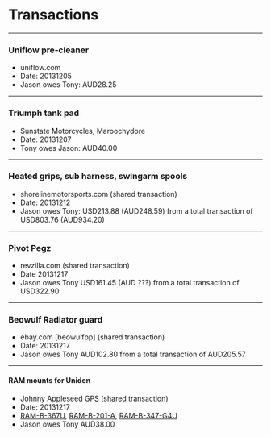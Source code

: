 # Transactions

----

### Uniflow pre-cleaner
* uniflow.com
* Date: 20131205
* Jason owes Tony: AUD28.25

----

### Triumph tank pad
* Sunstate Motorcycles, Maroochydore
* Date: 20131207
* Tony owes Jason: AUD40.00

----

### Heated grips, sub harness, swingarm spools
* shorelinemotorsports.com (shared transaction)
* Date: 20131212
* Jason owes Tony: USD213.88 (AUD248.59) from a total transaction of USD803.76 (AUD934.20)

----

### Pivot Pegz
* revzilla.com (shared transaction)
* Date 20131217
* Jason owes Tony USD161.45 (AUD ???) from a total transaction of USD322.90

----

### Beowulf Radiator guard
* ebay.com [beowulfpp] (shared transaction)
* Date: 20131217
* Jason owes Tony AUD102.80 from a total transaction of AUD205.57

----

#### RAM mounts for Uniden
* Johnny Appleseed GPS (shared transaction)
* Date: 20131217
* [RAM-B-367U](http://www.ja-gps.com.au/RAM/ram-b-367u/), [RAM-B-201-A](http://www.ja-gps.com.au/RAM/ram-b-201-a/), [RAM-B-347-G4U](http://www.ja-gps.com.au/RAM/ram-b-347-g4u/)
* Jason owes Tony AUD38.00
